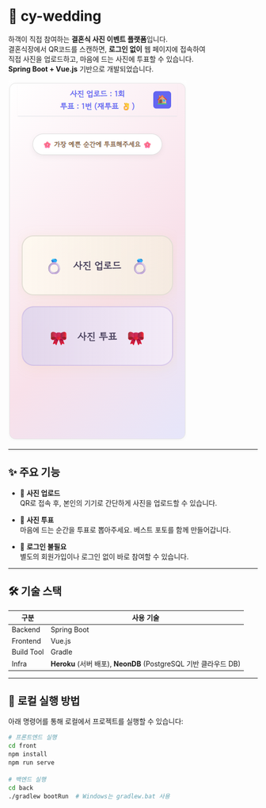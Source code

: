 # 💍 cy-wedding

하객이 직접 참여하는 **결혼식 사진 이벤트 플랫폼**입니다.  
결혼식장에서 QR코드를 스캔하면, **로그인 없이** 웹 페이지에 접속하여  
직접 사진을 업로드하고, 마음에 드는 사진에 투표할 수 있습니다.  
**Spring Boot + Vue.js** 기반으로 개발되었습니다.

![홈 화면](./HOME.png)

---

## ✨ 주요 기능

- 📸 **사진 업로드**  
  QR로 접속 후, 본인의 기기로 간단하게 사진을 업로드할 수 있습니다.

- 🎀 **사진 투표**  
  마음에 드는 순간을 투표로 뽑아주세요. 베스트 포토를 함께 만들어갑니다.

- 🔐 **로그인 불필요**  
  별도의 회원가입이나 로그인 없이 바로 참여할 수 있습니다.

---

## 🛠️ 기술 스택

| 구분 | 사용 기술 |
|------|------------|
| Backend | Spring Boot |
| Frontend | Vue.js |
| Build Tool | Gradle |
| Infra | **Heroku** (서버 배포), **NeonDB** (PostgreSQL 기반 클라우드 DB) |

---

## 🚀 로컬 실행 방법

아래 명령어를 통해 로컬에서 프로젝트를 실행할 수 있습니다:

```bash
# 프론트엔드 실행
cd front
npm install
npm run serve

# 백엔드 실행
cd back
./gradlew bootRun  # Windows는 gradlew.bat 사용
